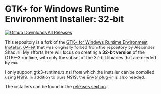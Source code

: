 GTK+ for Windows Runtime Environment Installer: 32-bit
======================================================

[![Github Downloads All Releases](https://img.shields.io/github/downloads/miegir/GTK-for-Windows-Runtime-Environment-Installer-32/total.svg)](https://github.com/miegir/GTK-for-Windows-Runtime-Environment-Installer-32/releases)

This repository is a fork of the  [GTK+ for Windows Runtime Environment Installer: 64-bit](https://github.com/tschoonj/GTK-for-Windows-Runtime-Environment-Installer) that was originally forked from the repository by Alexander Shaduri.
My efforts here will focus on creating a **32-bit version** of the GTK+-3 runtime, with only the subset of the 32-bit libraries that are needed by me.

I only support gtk3-runtime.ts.nsi from which the installer can be compiled using [NSIS](https://nsis.sourceforge.io/Download). In addition to pure NSIS, the [EnVar plug-in](https://nsis.sourceforge.io/EnVar_plug-in) is also needed.

The installers can be found in the [releases section](https://github.com/miegir/GTK-for-Windows-Runtime-Environment-Installer-32/releases).
